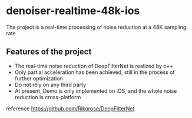 # denoiser-realtime-48k-ios
The project is a real-time processing of noise reduction at a 48K sampling rate

## Features of the project
* The real-time noise reduction of DeepFilterNet is realized by c++
* Only partial acceleration has been achieved, still in the process of further optimization
* Do not rely on any third party
* At present, Demo is only implemented on iOS, and the whole noise reduction is cross-platform

reference https://github.com/Rikorose/DeepFilterNet

